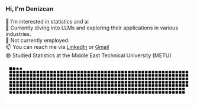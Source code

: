 ### Hi, I'm Denizcan


🔭 I’m interested in statistics and ai<br/>
🌱 Currently diving into LLMs and exploring their applications in various industries.<br/>
🤔 Not currently employed.<br/>
📫 You can reach me via [LinkedIn](https://www.linkedin.com/in/denizcanbozkurt/) or [Gmail](denizcanbozkurt@gmail.com)<br/>
😄 Studied Statistics at the Middle East Technical University (METU)

<img alt="GitHub Snake" src="https://raw.githubusercontent.com/dnizbzkrt/dnizbzkrt/output/github-contribution-grid-snake.svg" />
